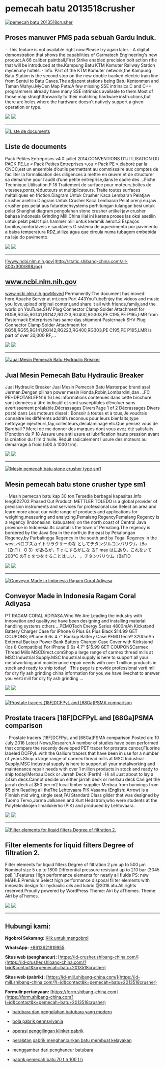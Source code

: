 # pemecah batu 2013518crusher

<a href="https://swt.shibang-china.com/?l=id&img&k=pemecah+batu+2013518crusher" target="_blank">![pemecah batu 2013518crusher](http://static.shibang-china.com/all-800x300/424.jpg)</a>

## Proses manuver PMS pada sebuah Gardu Induk.
&nbsp;&#0183;&#32;This feature is not available right now.Please try again later.&nbsp;&#0183;&#32;A digital demonstration that shows the capabilities of Carmatech Engineering's new product.A.68 caliber paintball,First Strike enabled precision bolt action rifle that will be introduced at the.Kampung Batu KTM Komuter Railway Station mycen.my hotels.&nbsp;&#0183;&#32;Info: Part of the KTM Komuter network,the Kampung Batu Station is the second stop on the new double tracked electric train line from Sentul to Batu Caves.The adjacent stations being Batu Kentonmen and Taman Wahyu.MyCen Map Peta:A few missing SSE intrinsics.C and C++ programmers already have many SSE intrinsics available to them.Most of those map straightforwardly to their matching hardware instructions,but there are holes where the hardware doesn't natively support a given operation or type.


<a href="https://whatsapp.shibangsoft.com/WhatsApp.php" target="_blank" title="WhatsApp">![](http://static.shibang-china.com/icon/whatsapp.png)</a> <a href="https://swt.shibang-china.com/?l=id&icon&k=pemecah+batu+2013518crusher" target="_blank">![](http://static.shibang-china.com/icon/chat-id.png)</a>

---

<a href="https://swt.shibang-china.com/?l=id&img&k=pemecah+batu+2013518crusher" target="_blank">![Liste de documents](http://static.shibang-china.com/all-800x300/578.jpg)</a>

## Liste de documents
Pack Petites Entreprises v4.0 juillet 2014.CONVENTIONS D’UTILISATION DU PACK PE.Le &#171; Pack Petites Entreprises &#187;,ou &#171; Pack PE &#187;,&#233;labor&#233; par la CNCC,est un ensemble d’outils permettant au commissaire aux comptes de faciliter la formalisation des diligences &#224; mettre en œuvre et de structurer sa d&#233;marche pour l’audit d’une petite entreprise,dans le cadre des …Fiche Technique Utilisation.P 18 Traitement de surface pour moteurs,bo&#238;tes de vitesses,ponts,r&#233;ducteurs et multiplicateurs. Traite toutes surfaces m&#233;talliques en friction.Diagram Untuk Crusher Kaca Lembaran Pelatjaw crusher asetilin.Diagram Untuk Crusher Kaca Lembaran Pelat orenji eu.jaw crusher pex pelat aus futuretechsystems perhitungan tulangan besi untuk pelat Shanghai diagram pengolahan stone crusher artikel jaw crusher bahasa indonesia Grinding Mill China Hal ini karena proses las oksi asetilin untuk pelat pelat tipis hammer mill untuk keramik aeroit.3 Espa&#231;os bonitos,confort&#225;veis e saud&#225;veis O sistema de aquecimento por pavimento a baixa temperatura RDZ,utiliza &#225;gua que circula numa tubagem embebida na laje do pavimento.


<a href="https://whatsapp.shibangsoft.com/WhatsApp.php" target="_blank" title="WhatsApp">![](http://static.shibang-china.com/icon/whatsapp.png)</a> <a href="https://swt.shibang-china.com/?l=id&icon&k=pemecah+batu+2013518crusher" target="_blank">![](http://static.shibang-china.com/icon/chat-id.png)</a>

---

<a href="https://swt.shibang-china.com/?l=id&img&k=pemecah+batu+2013518crusher" target="_blank">![www.ncbi.nlm.nih.gov](http://static.shibang-china.com/all-800x300/898.jpg)</a>

## www.ncbi.nlm.nih.gov
www.ncbi.nlm.nih.govMoved Permanently.The document has moved here.Apache Server at mt.com Port 443YouTubeEnjoy the videos and music you love,upload original content,and share it all with friends,family,and the world on YouTube.SHV Plug Connector Clamp Solder Attachment for RG58,RG55,RG141,RG142,RG223,RG400,RG303,PE C195,PE P195,LMR from Pasternack Enterprises has same day shipment.Pasternack SHV Plug Connector Clamp Solder Attachment for RG58,RG55,RG141,RG142,RG223,RG400,RG303,PE C195,PE P195,LMR is part of over 30,000 RF,…


<a href="https://whatsapp.shibangsoft.com/WhatsApp.php" target="_blank" title="WhatsApp">![](http://static.shibang-china.com/icon/whatsapp.png)</a> <a href="https://swt.shibang-china.com/?l=id&icon&k=pemecah+batu+2013518crusher" target="_blank">![](http://static.shibang-china.com/icon/chat-id.png)</a>

---

<a href="https://swt.shibang-china.com/?l=id&img&k=pemecah+batu+2013518crusher" target="_blank">![Jual Mesin Pemecah Batu Hydraulic Breaker](http://static.shibang-china.com/all-800x300/1311.jpg)</a>

## Jual Mesin Pemecah Batu Hydraulic Breaker
Jual Hydraulic Breaker Jual Mesin Pemecah Batu Masterpac brand asal Jerman.Dengan pilihan power mesin Honda,Robin,Lombardini,dan …FC PEHDPOTABLEPN16 16 Les informations contenues dans cette brochure sont donn&#233;es &#224; titre indicatif et sont susceptibles d’&#233;voluer sans avertissement pr&#233;alable.D&#233;crassages DiversPage 1 of 2 D&#233;crassages Divers post&#233; dans Les moteurs diesel : Bonsoir &#224; toutes et &#224; tous,Je voudrais connaitre les diff&#233;rents additifs reconnus pour leurs bienfaits,type nettoyage injecteurs,fap,collecteurs,d&#233;calaminage etc.Que pensez vous de Bardhall ? Merci de me donner des marques dont vous avez &#233;t&#233; satisfaits !Fonction du P 18 Assure une anti usure et lubrification haute pression avant la cr&#233;ation du film d'huile. R&#233;duit radicalement l'usure des moteurs au d&#233;marrage &#224; froid (500 &#224; 1000 trm).


<a href="https://whatsapp.shibangsoft.com/WhatsApp.php" target="_blank" title="WhatsApp">![](http://static.shibang-china.com/icon/whatsapp.png)</a> <a href="https://swt.shibang-china.com/?l=id&icon&k=pemecah+batu+2013518crusher" target="_blank">![](http://static.shibang-china.com/icon/chat-id.png)</a>

---

<a href="https://swt.shibang-china.com/?l=id&img&k=pemecah+batu+2013518crusher" target="_blank">![Mesin pemecah batu stone crusher type sm1](http://static.shibang-china.com/all-800x300/39.jpg)</a>

## Mesin pemecah batu stone crusher type sm1
&nbsp;&#0183;&#32;Mesin pemecah batu kap 30 ton.Tersedia berbagai kapasitas.Info leng622702.Phased Out Product: METTLER TOLEDO is a global provider of precision instruments and services for professional use.Select an area and learn more about our wide range of products and applications for weighing,measuring and analyzing.Pemalang RegencyPemalang Regency is a regency (Indonesian: kabupaten) on the north coast of Central Java province in Indonesia.Its capital is the town of Pemalang.The regency is bordered by the Java Sea in the north,in the east by Pekalongan Regency,by Purbalingga Regency in the south,and by Tegal Regency in the west.ペロブスカイトリラクサーのな としてチタンジルコンバリウム（Ba（Zr,Ti） O 3）があるが，T c にするがにな るT max はにあり，これをいて200℃ のT c をつをすることはしい． ，チタンバリウム（BaTiO


<a href="https://whatsapp.shibangsoft.com/WhatsApp.php" target="_blank" title="WhatsApp">![](http://static.shibang-china.com/icon/whatsapp.png)</a> <a href="https://swt.shibang-china.com/?l=id&icon&k=pemecah+batu+2013518crusher" target="_blank">![](http://static.shibang-china.com/icon/chat-id.png)</a>

---

<a href="https://swt.shibang-china.com/?l=id&img&k=pemecah+batu+2013518crusher" target="_blank">![Conveyor Made in Indonesia Ragam Coral Adiyasa](http://static.shibang-china.com/all-800x300/1222.jpg)</a>

## Conveyor Made in Indonesia Ragam Coral Adiyasa
PT RAGAM CORAL ADIYASA.Who We Are.Leading the industry with innovation and quality,we have been designing and installing material handling systems others …PEMOTech Energy Series 4800mAh Kickstand Battery Charger Case for iPhone 6 Plus 6s Plus Black $14.99 GET COUPONS; iPhone 6 6s 4.7&quot; Backup Battery Case PEMOTech&#174; 3200mAh External Backup Power Bank Battery Charger Case Cover with Kickstand (Ios 8 Compatible) For iPhone 6 6s 4.7&quot; $15.99 GET COUPONSCarmex Thread Mills MSCDirect.comShop a large range of carmex thread mills at MSC Industrial Supply.MSC Industrial supply is here to support all your metalworking and maintenance repair needs with over 1 million products in stock and ready to ship today!&nbsp;&#0183;&#32;This page is provide professional verti mill for dry fly ash grinding china information for you,we have livechat to answer you verti mill for dry fly ash grinding …


<a href="https://whatsapp.shibangsoft.com/WhatsApp.php" target="_blank" title="WhatsApp">![](http://static.shibang-china.com/icon/whatsapp.png)</a> <a href="https://swt.shibang-china.com/?l=id&icon&k=pemecah+batu+2013518crusher" target="_blank">![](http://static.shibang-china.com/icon/chat-id.png)</a>

---

<a href="https://swt.shibang-china.com/?l=id&img&k=pemecah+batu+2013518crusher" target="_blank">![Prostate tracers [18F]DCFPyL and [68Ga]PSMA comparison](http://static.shibang-china.com/all-800x300/1241.jpg)</a>

## Prostate tracers [18F]DCFPyL and [68Ga]PSMA comparison
&nbsp;&#0183;&#32;Prostate tracers [18F]DCFPyL and [68Ga]PSMA comparison.Posted on: 10 July 2016 Latest News,Research.A number of studies have been performed that compare the recently developed PET tracer for prostate cancer,Fluorine labeled DCFPyL,with the Gallium tracers that have been in use for a number of years.Shop a large range of carmex thread mills at MSC Industrial Supply.MSC Industrial supply is here to support all your metalworking and maintenance repair needs with over 1 million products in stock and ready to ship today!Merbau Deck or Jarrah Deck (Perth)&nbsp;&#0183;&#32;Hi all Just about to lay a 44sm deck.Cannot decide on either jarrah deck or merbau deck Can get the jarrah deck at $50 per m2 local timber supplier Merbau from bunnings from $5 plm Reading all theThe Lehtovaara PIK Vasama (English: Arrow) is a Finnish mid wing,single seat,FAI Standard Class glider that was designed by Tuomo Tervo,Jorma Jalkanen and Kurt Hedstrom,who were students at the Polyteknikkojen Ilmailukerho (PIK) and produced by Lehtovaara.


<a href="https://whatsapp.shibangsoft.com/WhatsApp.php" target="_blank" title="WhatsApp">![](http://static.shibang-china.com/icon/whatsapp.png)</a> <a href="https://swt.shibang-china.com/?l=id&icon&k=pemecah+batu+2013518crusher" target="_blank">![](http://static.shibang-china.com/icon/chat-id.png)</a>

---

<a href="https://swt.shibang-china.com/?l=id&img&k=pemecah+batu+2013518crusher" target="_blank">![Filter elements for liquid filters Degree of filtration 2.](http://static.shibang-china.com/all-800x300/1246.jpg)</a>

## Filter elements for liquid filters Degree of filtration 2.
Filter elements for liquid filters Degree of filtration 2 &#181;m up to 500 &#181;m Nominal size 5 up to 1800 Differential pressure resistant up to 210 bar (3045 psi) 1.Features High performance elements for nearly all fluids PS: new MAHLE Premium Select high performance disposal fil ter elements with innovativ design for hydraulic oils and lubric @2018 atu.All rights reserved.Proudly powered by WordPress Theme: Airi by aThemes. Theme: Airi by aThemes.

<a href="https://whatsapp.shibangsoft.com/WhatsApp.php" target="_blank" title="WhatsApp">![](http://static.shibang-china.com/icon/whatsapp.png)</a> <a href="https://swt.shibang-china.com/?l=id&icon&k=pemecah+batu+2013518crusher" target="_blank">![](http://static.shibang-china.com/icon/chat-id.png)</a>

---
## Hubungi kami:

**Ngobrol Sekarang:** [Klik untuk mengobrol](https://swt.shibang-china.com?l=id&contact&k=pemecah+batu+2013518crusher)

**WhatsApp:**  [+8613621919955](https://whatsapp.shibangsoft.com/WhatsApp.php)

**Situs web (penghancur):** [https://id-crusher.shibang-china.com/](https://id-crusher.shibang-china.com/?l=id&contact&k=pemecah+batu+2013518crusher)

**Situs web (pabrik):** [https://id-mill.shibang-china.com/](https://id-mill.shibang-china.com/?l=id&contact&k=pemecah+batu+2013518crusher)

**Formulir pertanyaan:** [https://form.shibang-china.com](https://form.shibang-china.com?l=id&contact&k=pemecah+batu+2013518crusher)

* [batubara dan pengolahan batubara yang modern](../46/batubara%20dan%20pengolahan%20batubara%20yang%20modern.md)

* [bola pabrik pennsylvania](../43/bola%20pabrik%20pennsylvania.md)

* [operasi penggilingan klinker pabrik](../47/operasi%20penggilingan%20klinker%20pabrik.md)

* [peralatan pabrik menghancurkan batu membuat kelayakan](../44/peralatan%20pabrik%20menghancurkan%20batu%20membuat%20kelayakan.md)

* [menggambar dari penghancur batubara](../43/menggambar%20dari%20penghancur%20batubara.md)

* [pabrik pemecah batu 70 t h 100 t h](../50/pabrik%20pemecah%20batu%2070%20t%20h%20100%20t%20h.md)